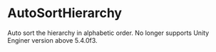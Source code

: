 # AutoSortHierarchy

Auto sort the hierarchy in alphabetic order. No longer supports Unity Enginer
version above 5.4.0f3.

